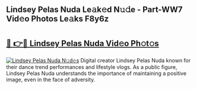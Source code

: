## Lindsey Pelas Nuda Le𝚊k𝚎d N𝚞𝚍e - Part-WW7 Vid𝚎o Photos Le𝚊ks F8y6z

# <h2><a href="http://fbd9pu1.evod.top/?m=Lindsey+Pelas+Nuda">🔗 👉🔴 Lindsey Pelas Nuda Vid𝚎o Ph𝚘t𝚘s</a></h2>

[![Lindsey Pelas Nuda N𝚞d𝚎s](https://i.imgur.com/8V9OHl7.gif)](http://fbd9pu1.evod.top/?m=Lindsey+Pelas+Nuda)
Digital creator Lindsey Pelas Nuda known for their dance trend performances and lifestyle vlogs. As a public figure, Lindsey Pelas Nuda understands the importance of maintaining a positive image, even in the face of adversity. 
